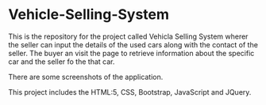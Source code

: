 # Vehicle-Selling-System
This is the repository for the project called Vehicla Selling System wherer the seller can input the details of the used cars along with the contact of the seller. The buyer an visit the page to retrieve information about the specific car and the seller fo the that car.


There are some screenshots of the application.

This project includes the HTML:5, CSS, Bootstrap, JavaScript and JQuery.
